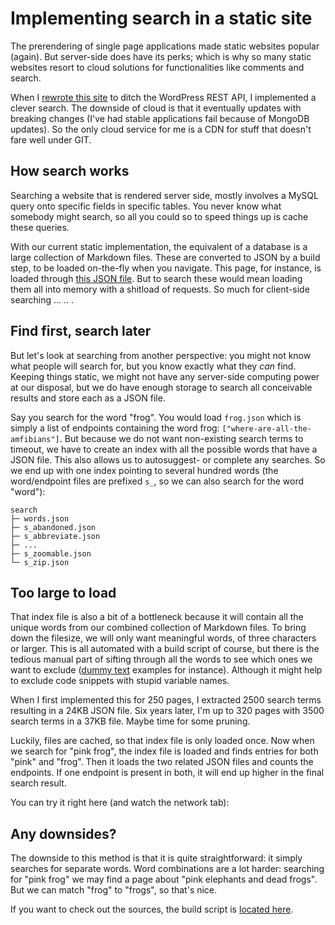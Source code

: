 <!--
  slug: implementing-search-in-a-static-website
  date: 2025-04-19
  modified: 2025-04-19
  type: post
  header: dil-8OECtq8rrNg-unsplash.jpg
  headerColofon: photo by [Dil](https://unsplash.com/@thevisualiza)
  headerClassName: no-blur darken
  category: JavaScript
  tag: framework, SPA, speed, build, static
-->

# Implementing search in a static site

The prerendering of single page applications made static websites popular (again). But server-side does have its perks; which is why so many static websites resort to cloud solutions for functionalities like comments and search.

When I [rewrote this site](/refactoring-for-speed) to ditch the WordPress REST API, I implemented a clever search. The downside of cloud is that it eventually updates with breaking changes (I've had stable applications fail because of MongoDB updates). So the only cloud service for me is a CDN for stuff that doesn't fare well under GIT.


## How search works

Searching a website that is rendered server side, mostly involves a MySQL query onto specific fields in specific tables. You never know what somebody might search, so all you could so to speed things up is cache these queries.

With our current static implementation, the equivalent of a database is a large collection of Markdown files. These are converted to JSON by a build step, to be loaded on-the-fly when you navigate. This page, for instance, is loaded through [this JSON file](/data/json/post_experiment-eggs.json).
But to search these would mean loading them all into memory with a shitload of requests. So much for client-side searching ... .. .


## Find first, search later

But let's look at searching from another perspective: you might not know what people will search for, but you know exactly what they *can* find.
Keeping things static, we might not have any server-side computing power at our disposal, but we do have enough storage to search all conceivable results and store each as a JSON file.

Say you search for the word "frog". You would load `frog.json` which is simply a list of endpoints containing the word frog: `["where-are-all-the-amfibians"]`. But because we do not want non-existing search terms to timeout, we have to create an index with all the possible words that have a JSON file. This also allows us to autosuggest- or complete any searches. So we end up with one index pointing to several hundred words (the word/endpoint files are prefixed `s_`, so we can also search for the word "word"):

```
search
├─ words.json
├─ s_abandoned.json
├─ s_abbreviate.json
├─ ...
├─ s_zoomable.json
└─ s_zip.json
```

## Too large to load

That index file is also a bit of a bottleneck because it will contain all the unique words from our combined collection of Markdown files. To bring down the filesize, we will only want meaningful words, of three characters or larger.
This is all automated with a build script of course, but there is the tedious manual part of sifting through all the words to see which ones we want to exclude ([dummy text](https://www.lipsum.com/) examples for instance). Although it might help to exclude code snippets with stupid variable names.

When I first implemented this for 250 pages, I extracted 2500 search terms resulting in a 24KB JSON file. Six years later, I'm up to 320 pages with 3500 search terms in a 37KB file. Maybe time for some pruning.

Luckily, files are cached, so that index file is only loaded once.
Now when we search for "pink frog", the index file is loaded and finds entries for both "pink" and "frog". Then it loads the two related JSON files and counts the endpoints. If one endpoint is present in both, it will end up higher in the final search result.

You can try it right here (and watch the network tab):

<div data-search="{label:'',submit:'',placeholder:'search',autoSuggest:true}"></div>


## Any downsides?

The downside to this method is that it is quite straightforward: it simply searches for separate words. Word combinations are a lot harder: searching for "pink frog" we may find a page about "pink elephants and dead frogs". But we can match "frog" to "frogs", so that's nice.

If you want to check out the sources, the build script is [located here](https://github.com/Sjeiti/ronvalstarnl/blob/master/task/buildSearch.js).